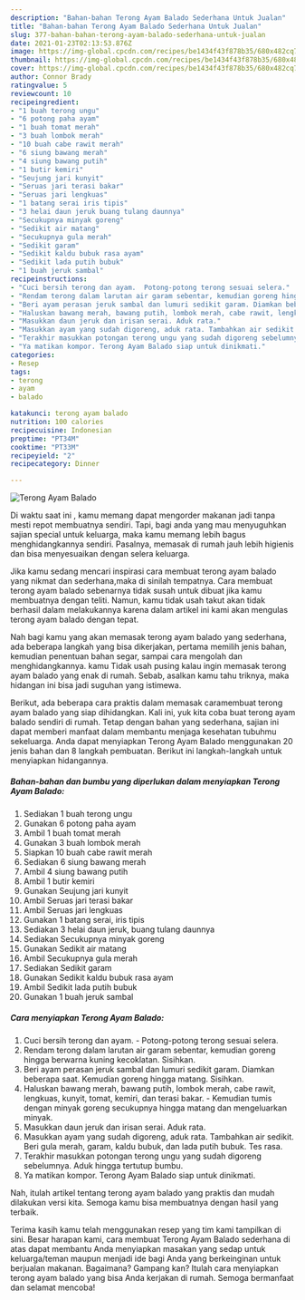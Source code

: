```yaml
---
description: "Bahan-bahan Terong Ayam Balado Sederhana Untuk Jualan"
title: "Bahan-bahan Terong Ayam Balado Sederhana Untuk Jualan"
slug: 377-bahan-bahan-terong-ayam-balado-sederhana-untuk-jualan
date: 2021-01-23T02:13:53.876Z
image: https://img-global.cpcdn.com/recipes/be1434f43f878b35/680x482cq70/terong-ayam-balado-foto-resep-utama.jpg
thumbnail: https://img-global.cpcdn.com/recipes/be1434f43f878b35/680x482cq70/terong-ayam-balado-foto-resep-utama.jpg
cover: https://img-global.cpcdn.com/recipes/be1434f43f878b35/680x482cq70/terong-ayam-balado-foto-resep-utama.jpg
author: Connor Brady
ratingvalue: 5
reviewcount: 10
recipeingredient:
- "1 buah terong ungu"
- "6 potong paha ayam"
- "1 buah tomat merah"
- "3 buah lombok merah"
- "10 buah cabe rawit merah"
- "6 siung bawang merah"
- "4 siung bawang putih"
- "1 butir kemiri"
- "Seujung jari kunyit"
- "Seruas jari terasi bakar"
- "Seruas jari lengkuas"
- "1 batang serai iris tipis"
- "3 helai daun jeruk buang tulang daunnya"
- "Secukupnya minyak goreng"
- "Sedikit air matang"
- "Secukupnya gula merah"
- "Sedikit garam"
- "Sedikit kaldu bubuk rasa ayam"
- "Sedikit lada putih bubuk"
- "1 buah jeruk sambal"
recipeinstructions:
- "Cuci bersih terong dan ayam.  Potong-potong terong sesuai selera."
- "Rendam terong dalam larutan air garam sebentar, kemudian goreng hingga berwarna kuning kecoklatan. Sisihkan."
- "Beri ayam perasan jeruk sambal dan lumuri sedikit garam. Diamkan beberapa saat. Kemudian goreng hingga matang. Sisihkan."
- "Haluskan bawang merah, bawang putih, lombok merah, cabe rawit, lengkuas, kunyit, tomat, kemiri, dan terasi bakar.  Kemudian tumis dengan minyak goreng secukupnya hingga matang dan mengeluarkan minyak."
- "Masukkan daun jeruk dan irisan serai. Aduk rata."
- "Masukkan ayam yang sudah digoreng, aduk rata. Tambahkan air sedikit. Beri gula merah, garam, kaldu bubuk, dan lada putih bubuk. Tes rasa."
- "Terakhir masukkan potongan terong ungu yang sudah digoreng sebelumnya. Aduk hingga tertutup bumbu."
- "Ya matikan kompor. Terong Ayam Balado siap untuk dinikmati."
categories:
- Resep
tags:
- terong
- ayam
- balado

katakunci: terong ayam balado 
nutrition: 100 calories
recipecuisine: Indonesian
preptime: "PT34M"
cooktime: "PT33M"
recipeyield: "2"
recipecategory: Dinner

---
```



![Terong Ayam Balado](https://img-global.cpcdn.com/recipes/be1434f43f878b35/680x482cq70/terong-ayam-balado-foto-resep-utama.jpg)

Di waktu  saat ini , kamu memang dapat mengorder makanan jadi tanpa mesti repot membuatnya sendiri. Tapi, bagi anda yang mau menyuguhkan sajian special untuk keluarga, maka kamu memang lebih bagus menghidangkannya sendiri. Pasalnya, memasak di rumah jauh lebih higienis dan bisa menyesuaikan dengan selera keluarga.

Jika kamu sedang mencari inspirasi cara membuat terong ayam balado yang nikmat dan sederhana,maka di sinilah tempatnya. Cara membuat terong ayam balado  sebenarnya tidak susah untuk dibuat jika kamu membuatnya dengan teliti. Namun, kamu tidak usah takut akan tidak berhasil dalam melakukannya 
karena dalam artikel ini kami akan mengulas terong ayam balado dengan tepat.  



Nah bagi kamu yang akan memasak terong ayam balado yang sederhana, ada beberapa langkah yang bisa dikerjakan, pertama memilih jenis bahan, kemudian penentuan bahan segar, sampai cara mengolah dan menghidangkannya. kamu Tidak usah pusing kalau ingin memasak terong ayam balado yang enak di rumah. Sebab, asalkan kamu  tahu triknya, maka hidangan ini bisa jadi suguhan yang istimewa.

Berikut, ada beberapa cara praktis  dalam memasak caramembuat terong ayam balado yang siap dihidangkan. Kali ini, yuk kita coba buat terong ayam balado sendiri di rumah. Tetap dengan bahan yang sederhana, sajian ini dapat memberi manfaat dalam membantu menjaga kesehatan tubuhmu sekeluarga. Anda dapat menyiapkan Terong Ayam Balado menggunakan 20 jenis bahan dan 8 langkah pembuatan. Berikut ini langkah-langkah untuk menyiapkan hidangannya.

<!--inarticleads1-->

##### Bahan-bahan dan bumbu yang diperlukan dalam menyiapkan Terong Ayam Balado:

1. Sediakan 1 buah terong ungu
1. Gunakan 6 potong paha ayam
1. Ambil 1 buah tomat merah
1. Gunakan 3 buah lombok merah
1. Siapkan 10 buah cabe rawit merah
1. Sediakan 6 siung bawang merah
1. Ambil 4 siung bawang putih
1. Ambil 1 butir kemiri
1. Gunakan Seujung jari kunyit
1. Ambil Seruas jari terasi bakar
1. Ambil Seruas jari lengkuas
1. Gunakan 1 batang serai, iris tipis
1. Sediakan 3 helai daun jeruk, buang tulang daunnya
1. Sediakan Secukupnya minyak goreng
1. Gunakan Sedikit air matang
1. Ambil Secukupnya gula merah
1. Sediakan Sedikit garam
1. Gunakan Sedikit kaldu bubuk rasa ayam
1. Ambil Sedikit lada putih bubuk
1. Gunakan 1 buah jeruk sambal




<!--inarticleads2-->

##### Cara menyiapkan Terong Ayam Balado:

1. Cuci bersih terong dan ayam.  - Potong-potong terong sesuai selera.
1. Rendam terong dalam larutan air garam sebentar, kemudian goreng hingga berwarna kuning kecoklatan. Sisihkan.
1. Beri ayam perasan jeruk sambal dan lumuri sedikit garam. Diamkan beberapa saat. Kemudian goreng hingga matang. Sisihkan.
1. Haluskan bawang merah, bawang putih, lombok merah, cabe rawit, lengkuas, kunyit, tomat, kemiri, dan terasi bakar.  - Kemudian tumis dengan minyak goreng secukupnya hingga matang dan mengeluarkan minyak.
1. Masukkan daun jeruk dan irisan serai. Aduk rata.
1. Masukkan ayam yang sudah digoreng, aduk rata. Tambahkan air sedikit. Beri gula merah, garam, kaldu bubuk, dan lada putih bubuk. Tes rasa.
1. Terakhir masukkan potongan terong ungu yang sudah digoreng sebelumnya. Aduk hingga tertutup bumbu.
1. Ya matikan kompor. Terong Ayam Balado siap untuk dinikmati.




Nah, itulah artikel tentang  terong ayam balado  yang praktis dan mudah dilakukan versi kita. Semoga kamu bisa membuatnya dengan hasil yang terbaik. 

Terima kasih kamu telah menggunakan resep yang tim kami tampilkan di sini. Besar harapan kami, cara membuat  Terong Ayam Balado sederhana di atas dapat membantu Anda menyiapkan masakan yang sedap untuk keluarga/teman maupun menjadi ide bagi Anda yang berkeinginan untuk berjualan makanan. Bagaimana? Gampang kan? Itulah cara menyiapkan terong ayam balado yang bisa Anda kerjakan di rumah. Semoga bermanfaat dan selamat mencoba!

